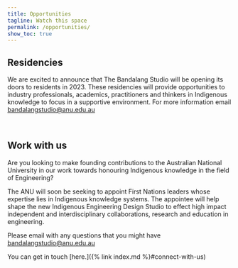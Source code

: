 ```yaml
---
title: Opportunities
tagline: Watch this space
permalink: /opportunities/
show_toc: true
---
```


## Residencies

We are excited to announce that The Bandalang Studio will be opening its doors to residents in 2023. These residencies will provide opportunities to industry professionals, academics, practitioners and thinkers in Indigenous knowledge to focus in a supportive environment. For more information email bandalangstudio@anu.edu.au

<br/>


## Work with us

Are you looking to make founding contributions to the Australian National University in our work towards honouring Indigenous knowledge in the field of Engineering? 

The ANU will soon be seeking to appoint First Nations leaders whose expertise lies in Indigenous knowledge systems. The appointee will help shape the new Indigenous Engineering Design Studio to effect high impact independent and interdisciplinary collaborations, research and education in engineering. 


Please email with any questions that you might have bandalangstudio@anu.edu.au

You can get in touch [here.]({% link index.md %}#connect-with-us)

